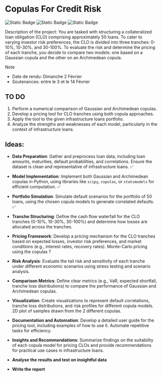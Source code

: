 # Copulas For Credit Risk

![Static Badge](https://img.shields.io/badge/Mission-Credit_derivatives_pricing-purple)
![Static Badge](https://img.shields.io/badge/Language-Python-green)
![Static Badge](https://img.shields.io/badge/Notice-attention_les_yeux-red)
<br />

Description of the project: You are tasked with structuring a collateralized loan obligation (CLO) comprising approximately 50 loans. To cater to varying investor risk preferences, the CLO is divided into three tranches: 0-10%, 10-30%, and 30-100%. To evaluate the risk and determine the pricing of each tranche, you decide to compare two models: one based on a Gaussian copula and the other on an Archimedean copula.

> [!NOTE]
>
> - Date de rendu: Dimanche 2 Février
> - Soutenances: entre le 3 et le 14 Février

## TO DO

1. Perform a numerical comparison of Gaussian and Archimedean copulas.
2. Develop a pricing tool for CLO tranches using both copula approaches.
3. Apply the tool to the given infrastructure loans portfolio.
4. Analyze the strengths and weaknesses of each model, particularly in the context of infrastructure loans.

## Ideas:

- **Data Preparation**: Gather and preprocess loan data, including loan amounts, maturities, default probabilities, and correlations. Ensure the dataset is clean and representative of infrastructure loans. ✅

- **Model Implementation**: Implement both Gaussian and Archimedean copulas in Python, using libraries like `scipy`, `copulas`, or `statsmodels` for efficient computation. ✅

- **Portfolio Simulation**: Simulate default scenarios for the portfolio of 50 loans, using the chosen copula models to generate correlated defaults. ✅

- **Tranche Structuring**: Define the cash flow waterfall for the CLO tranches (0-10%, 10-30%, 30-100%) and determine how losses are allocated across the tranches.

- **Pricing Framework**: Develop a pricing mechanism for the CLO tranches based on expected losses, investor risk preferences, and market conditions (e.g., interest rates, recovery rates). Monte-Carlo pricing using the copulas ?

- **Risk Analysis**: Evaluate the tail risk and sensitivity of each tranche under different economic scenarios using stress testing and scenario analysis.

- **Comparison Metrics**: Define clear metrics (e.g., VaR, expected shortfall, tranche loss distributions) to compare the performance of Gaussian and Archimedean copulas.

- **Visualization**: Create visualizations to represent default correlations, tranche loss distributions, and risk profiles for different copula models. 2D plot of samples drawn from the 2 different copulas.

- **Documentation and Automation**: Develop a detailed user guide for the pricing tool, including examples of how to use it. Automate repetitive tasks for efficiency.

- **Insights and Recommendations**: Summarize findings on the suitability of each copula model for pricing CLOs and provide recommendations for practical use cases in infrastructure loans.

- **Analyse the results and test on insightful data**

- **Write the report**

